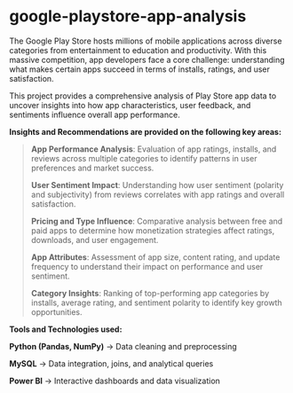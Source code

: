 # google-playstore-app-analysis
The Google Play Store hosts millions of mobile applications across diverse categories from entertainment to education and productivity. With this massive competition, app developers face a core challenge: understanding what makes certain apps succeed in terms of installs, ratings, and user satisfaction.

This project provides a comprehensive analysis of Play Store app data to uncover insights into how app characteristics, user feedback, and sentiments influence overall app performance. 

**Insights and Recommendations are provided on the following key areas:**

> **App Performance Analysis**: Evaluation of app ratings, installs, and reviews across multiple categories to identify patterns in user preferences and market success.
> 
> **User Sentiment Impact**: Understanding how user sentiment (polarity and subjectivity) from reviews correlates with app ratings and overall satisfaction.
> 
> **Pricing and Type Influence**: Comparative analysis between free and paid apps to determine how monetization strategies affect ratings, downloads, and user engagement.
> 
> **App Attributes**: Assessment of app size, content rating, and update frequency to understand their impact on performance and user sentiment.
> 
> **Category Insights**: Ranking of top-performing app categories by installs, average rating, and sentiment polarity to identify key growth opportunities.

**Tools and Technologies used:**

**Python (Pandas, NumPy)** → Data cleaning and preprocessing

**MySQL** → Data integration, joins, and analytical queries

**Power BI** → Interactive dashboards and data visualization
